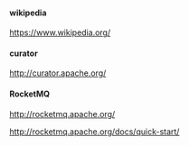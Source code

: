 
#### wikipedia

https://www.wikipedia.org/

#### curator

http://curator.apache.org/

#### RocketMQ

http://rocketmq.apache.org/

http://rocketmq.apache.org/docs/quick-start/


